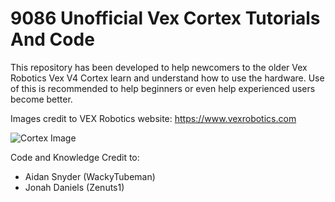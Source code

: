 # 9086 Unofficial Vex Cortex Tutorials And Code

This repository has been developed to help newcomers to the older Vex Robotics Vex V4 Cortex learn and understand how to use the hardware. Use of this is recommended to help beginners or even help experienced users become better.

Images credit to VEX Robotics website: https://www.vexrobotics.com

![Cortex Image](https://github.com/WildcatRobotics9086/9086_Unofficial_Vex_Cortex_Tutorials_And_Code/tree/main/cortex.png?raw=true)

Code and Knowledge Credit to:

- Aidan Snyder (WackyTubeman)
- Jonah Daniels (Zenuts1)

